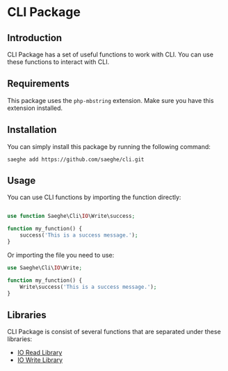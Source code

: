 # CLI Package

## Introduction

CLI Package has a set of useful functions to work with CLI.
You can use these functions to interact with CLI.

## Requirements

This package uses the `php-mbstring` extension. Make sure you have this extension installed.

## Installation

You can simply install this package by running the following command:

```shell
saeghe add https://github.com/saeghe/cli.git
```

## Usage

You can use CLI functions by importing the function directly:

```php

use function Saeghe\Cli\IO\Write\success;

function my_function() {
    success('This is a success message.');
}

```

Or importing the file you need to use:

```php
use Saeghe\Cli\IO\Write;

function my_function() {
    Write\success('This is a success message.');
}

```

## Libraries

CLI Package is consist of several functions that are separated under these libraries:

- [IO Read Library](https://saeghe.com/packages/cli/documentations/io-read)
- [IO Write Library](https://saeghe.com/packages/cli/documentations/io-write)

